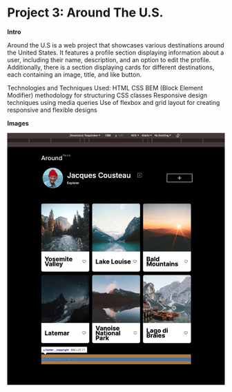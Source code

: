 # Project 3: Around The U.S.

**Intro**

<!-- ****REMINDER TO RECORD VIDEO OF PROJECT**** -->

Around the U.S is a web project that showcases various destinations around the United States. It features a profile section displaying information about a user, including their name, description, and an option to edit the profile. Additionally, there is a section displaying cards for different destinations, each containing an image, title, and like button.

Technologies and Techniques Used:
HTML
CSS
BEM (Block Element Modifier) methodology for structuring CSS classes
Responsive design techniques using media queries
Use of flexbox and grid layout for creating responsive and flexible designs

**Images**

![1280 resolution of project](./images/1280_dimensions.png)
